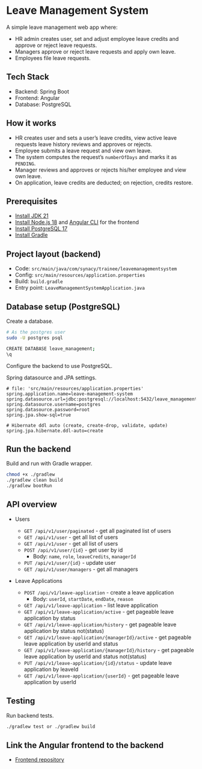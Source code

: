 # Leave Management System

A simple leave management web app where:
- HR admin creates user, set and adjust employee leave credits and approve or reject leave requests.
- Managers approve or reject leave requests and apply own leave.
- Employees file leave requests.

## Tech Stack
- Backend: Spring Boot
- Frontend: Angular
- Database: PostgreSQL

## How it works
- HR creates user and sets a user’s leave credits, view active leave requests leave history reviews and approves or rejects.
- Employee submits a leave request and view own leave.
- The system computes the request’s `numberOfDays` and marks it as `PENDING`.
- Manager reviews and approves or rejects his/her employee and view own leave.
- On application, leave credits are deducted; on rejection, credits restore.

## Prerequisites
- [Install JDK 21](https://docs.oracle.com/en/java/javase/21/install/index.html)
- [Install Node.js 18](https://nodejs.org/en/download/) and [Angular CLI](https://angular.dev/tools/cli/setup-local) for the frontend
- [Install PostgreSQL 17](https://www.tigerdata.com/blog/how-to-install-psql-on-mac-ubuntu-debian-windows)
- [Install Gradle](https://gradle.org/install/)

## Project layout (backend)
- Code: `src/main/java/com/synacy/trainee/leavemanagementsystem`
- Config: `src/main/resources/application.properties`
- Build: `build.gradle`
- Entry point: `LeaveManagementSystemApplication.java`

## Database setup (PostgreSQL)
Create a database.

```bash
# As the postgres user
sudo -U postgres psql

CREATE DATABASE leave_management;
\q
```

Configure the backend to use PostgreSQL.

Spring datasource and JPA settings.
```properties
# file: 'src/main/resources/application.properties'
spring.application.name=leave-management-system
spring.datasource.url=jdbc:postgresql://localhost:5432/leave_management
spring.datasource.username=postgres
spring.datasource.password=root
spring.jpa.show-sql=true

# Hibernate ddl auto (create, create-drop, validate, update)
spring.jpa.hibernate.ddl-auto=create
```

## Run the backend
Build and run with Gradle wrapper.
```bash
chmod +x ./gradlew
./gradlew clean build
./gradlew bootRun
```
## API overview

- Users
  - `GET /api/v1/user/paginated` \- get all paginated list of users
  - `GET /api/v1/user` \- get all list of users
  - `GET /api/v1/user` \- get all list of users
  - `POST /api/v1/user/{id}` \- get user by id
    - Body: `name`, `role`, `leaveCredits`, `managerId`
  - `PUT /api/v1/user/{id}` \- update user
  - `GET /api/v1/user/managers` \- get all managers

- Leave Applications
  - `POST /api/v1/leave-application` \- create a leave application
    - Body: `userId`, `startDate`, `endDate`, `reason`
  - `GET /api/v1/leave-application` \- list leave application
  - `GET /api/v1/leave-application/active` \- get pageable leave application by status
  - `GET /api/v1/leave-application/history` \- get pageable leave application by status not(status)
  - `GET /api/v1/leave-application/{managerId}/active` \- get pageable leave application by userId and status
  - `GET /api/v1/leave-application/{managerId}/history` \- get pageable leave application by userId and status not(status)
  - `PUT /api/v1/leave-application/{id}/status` \- update leave application by leaveId                                                                                    
  - `GET /api/v1/leave-application/{userId}` \- get pageable leave application by userId

## Testing
Run backend tests.
```bash
./gradlew test or ./gradlew build
```

## Link the Angular frontend to the backend
- [Frontend repository](https://github.com/troy-synacy/synacy-trainee-leave-system.git)
